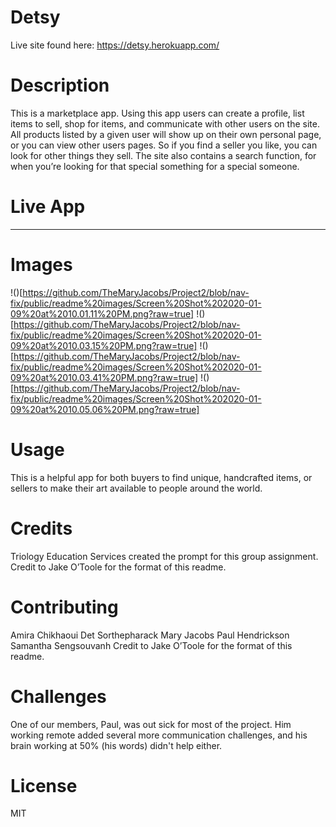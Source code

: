 # Detsy

Live site found here: https://detsy.herokuapp.com/

# Description

This is a marketplace app. Using this app users can create a profile, list items to sell, shop for items, and communicate with other users on the site. All products listed by a given user will show up on their own personal page, or you can view other users pages. So if you find a seller you like, you can look for other things they sell. The site also contains a search function, for when you’re looking for that special something for a special someone.

# Live App

---

# Images
!()[https://github.com/TheMaryJacobs/Project2/blob/nav-fix/public/readme%20images/Screen%20Shot%202020-01-09%20at%2010.01.11%20PM.png?raw=true]
!()[https://github.com/TheMaryJacobs/Project2/blob/nav-fix/public/readme%20images/Screen%20Shot%202020-01-09%20at%2010.03.15%20PM.png?raw=true]
!()[https://github.com/TheMaryJacobs/Project2/blob/nav-fix/public/readme%20images/Screen%20Shot%202020-01-09%20at%2010.03.41%20PM.png?raw=true]
!()[https://github.com/TheMaryJacobs/Project2/blob/nav-fix/public/readme%20images/Screen%20Shot%202020-01-09%20at%2010.05.06%20PM.png?raw=true]

# Usage

This is a helpful app for both buyers to find unique, handcrafted items, or sellers to make their art available to people around the world.

# Credits

Triology Education Services created the prompt for this group assignment. Credit to Jake O’Toole for the format of this readme.

# Contributing

Amira Chikhaoui
Det Sorthepharack
Mary Jacobs
Paul Hendrickson
Samantha Sengsouvanh
Credit to Jake O’Toole for the format of this readme.

# Challenges

One of our members, Paul, was out sick for most of the project. Him working remote added several more communication challenges, and his brain working at 50% (his words) didn't help either.

# License

MIT
